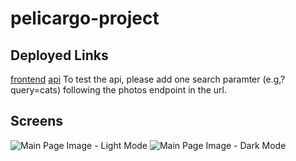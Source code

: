 # pelicargo-project

## Deployed Links

[frontend]("https://pelicargo-frontend-delta.vercel.app/")
[api]("https://pelicargo-project.vercel.app/photos")
To test the api, please add one search paramter (e.g,?query=cats) following the photos endpoint in the url.

## Screens

![Main Page Image - Light Mode](/_images/screen1.png)
![Main Page Image - Dark Mode](/_images/screen2.png)
